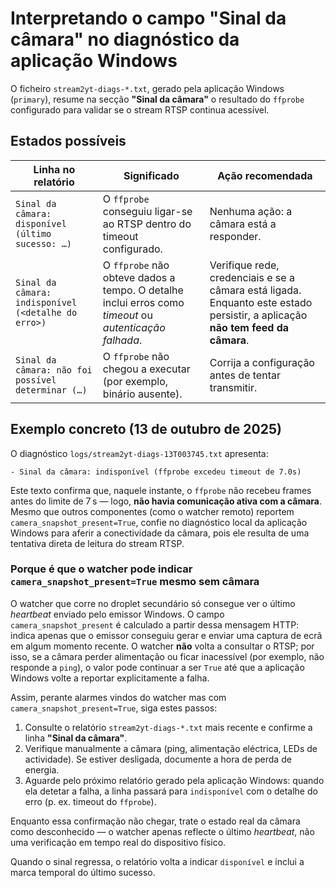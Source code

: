 # Interpretando o campo "Sinal da câmara" no diagnóstico da aplicação Windows

O ficheiro `stream2yt-diags-*.txt`, gerado pela aplicação Windows (`primary`),
resume na secção **"Sinal da câmara"** o resultado do `ffprobe` configurado
para validar se o stream RTSP continua acessível.

## Estados possíveis

| Linha no relatório | Significado | Ação recomendada |
| --- | --- | --- |
| `Sinal da câmara: disponível (último sucesso: …)` | O `ffprobe` conseguiu ligar-se ao RTSP dentro do timeout configurado. | Nenhuma ação: a câmara está a responder. |
| `Sinal da câmara: indisponível (<detalhe do erro>)` | O `ffprobe` não obteve dados a tempo. O detalhe inclui erros como *timeout* ou *autenticação falhada*. | Verifique rede, credenciais e se a câmara está ligada. Enquanto este estado persistir, a aplicação **não tem feed da câmara**. |
| `Sinal da câmara: não foi possível determinar (…)` | O `ffprobe` não chegou a executar (por exemplo, binário ausente). | Corrija a configuração antes de tentar transmitir. |

## Exemplo concreto (13 de outubro de 2025)

O diagnóstico `logs/stream2yt-diags-13T003745.txt` apresenta:

```
- Sinal da câmara: indisponível (ffprobe excedeu timeout de 7.0s)
```

Este texto confirma que, naquele instante, o `ffprobe` não recebeu frames
antes do limite de 7 s — logo, **não havia comunicação ativa com a câmara**.
Mesmo que outros componentes (como o watcher remoto) reportem `camera_snapshot_present=True`,
confie no diagnóstico local da aplicação Windows para aferir a conectividade da câmara,
pois ele resulta de uma tentativa direta de leitura do stream RTSP.

### Porque é que o watcher pode indicar `camera_snapshot_present=True` mesmo sem câmara

O watcher que corre no droplet secundário só consegue ver o último *heartbeat*
enviado pelo emissor Windows. O campo `camera_snapshot_present` é calculado a
partir dessa mensagem HTTP: indica apenas que o emissor conseguiu gerar e
enviar uma captura de ecrã em algum momento recente. O watcher **não** volta a
consultar o RTSP; por isso, se a câmara perder alimentação ou ficar inacessível
(por exemplo, não responde a `ping`), o valor pode continuar a ser `True` até
que a aplicação Windows volte a reportar explicitamente a falha.

Assim, perante alarmes vindos do watcher mas com `camera_snapshot_present=True`,
siga estes passos:

1. Consulte o relatório `stream2yt-diags-*.txt` mais recente e confirme a
   linha **"Sinal da câmara"**.
2. Verifique manualmente a câmara (ping, alimentação eléctrica, LEDs de
   actividade). Se estiver desligada, documente a hora de perda de energia.
3. Aguarde pelo próximo relatório gerado pela aplicação Windows: quando ela
   detetar a falha, a linha passará para `indisponível` com o detalhe do erro
   (p. ex. timeout do `ffprobe`).

Enquanto essa confirmação não chegar, trate o estado real da câmara como
desconhecido — o watcher apenas reflecte o último *heartbeat*, não uma
verificação em tempo real do dispositivo físico.

Quando o sinal regressa, o relatório volta a indicar `disponível` e inclui a
marca temporal do último sucesso.
